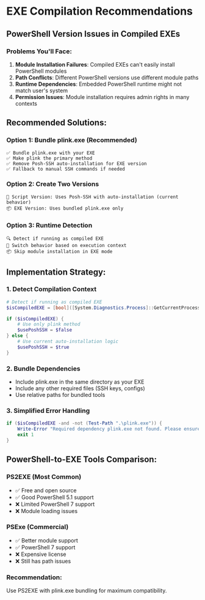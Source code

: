 # EXE Compilation Recommendations

## PowerShell Version Issues in Compiled EXEs

### Problems You'll Face:
1. **Module Installation Failures**: Compiled EXEs can't easily install PowerShell modules
2. **Path Conflicts**: Different PowerShell versions use different module paths
3. **Runtime Dependencies**: Embedded PowerShell runtime might not match user's system
4. **Permission Issues**: Module installation requires admin rights in many contexts

## Recommended Solutions:

### Option 1: Bundle plink.exe (Recommended)
```
✅ Bundle plink.exe with your EXE
✅ Make plink the primary method
✅ Remove Posh-SSH auto-installation for EXE version
✅ Fallback to manual SSH commands if needed
```

### Option 2: Create Two Versions
```
📄 Script Version: Uses Posh-SSH with auto-installation (current behavior)
📦 EXE Version: Uses bundled plink.exe only
```

### Option 3: Runtime Detection
```
🔍 Detect if running as compiled EXE
🔄 Switch behavior based on execution context
📦 Skip module installation in EXE mode
```

## Implementation Strategy:

### 1. Detect Compilation Context
```powershell
# Detect if running as compiled EXE
$isCompiledEXE = [bool]([System.Diagnostics.Process]::GetCurrentProcess().ProcessName -match "^(.*\.exe|ps2exe)$")

if ($isCompiledEXE) {
    # Use only plink method
    $usePoshSSH = $false
} else {
    # Use current auto-installation logic
    $usePoshSSH = $true
}
```

### 2. Bundle Dependencies
- Include plink.exe in the same directory as your EXE
- Include any other required files (SSH keys, configs)
- Use relative paths for bundled tools

### 3. Simplified Error Handling
```powershell
if ($isCompiledEXE -and -not (Test-Path ".\plink.exe")) {
    Write-Error "Required dependency plink.exe not found. Please ensure it's in the same directory as this EXE."
    exit 1
}
```

## PowerShell-to-EXE Tools Comparison:

### PS2EXE (Most Common)
- ✅ Free and open source
- ✅ Good PowerShell 5.1 support
- ❌ Limited PowerShell 7 support
- ❌ Module loading issues

### PSExe (Commercial)
- ✅ Better module support
- ✅ PowerShell 7 support
- ❌ Expensive license
- ❌ Still has path issues

### Recommendation: 
Use PS2EXE with plink.exe bundling for maximum compatibility.